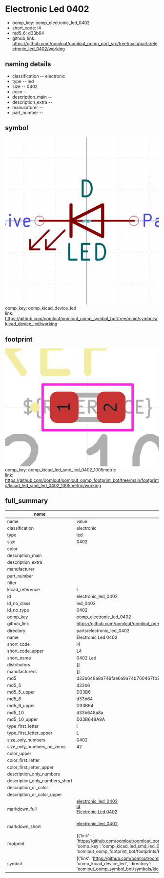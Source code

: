 # Electronic Led 0402

  
* oomp_key: oomp_electronic_led_0402 
* short_code: l4
* md5_6: d33b64  
* github_link: https://github.com/oomlout/oomlout_oomp_part_src/tree/main/parts/electronic_led_0402/working  
## naming details
* classification -- electronic
* type -- led
* size -- 0402
* color -- 
* description_main -- 
* description_extra -- 
* manucaturer -- 
* part_number -- 



## symbol

![](symbol/0/working/working_600.png)  
oomp_key: oomp_kicad_device_led  
link: https://github.com/oomlout/oomlout_oomp_symbol_bot/tree/main/symbols/kicad_device_led/working  

## footprint

![](footprint/0/working/working_600.png)  
oomp_key: oomp_kicad_led_smd_led_0402_1005metric  
link: https://github.com/oomlout/oomlout_oomp_footprint_bot/tree/main/footprints/kicad_led_smd_led_0402_1005metric/working  

## full_summary
| name | value | 
| --- | --- | 
| name | value | 
| classification | electronic | 
| type | led | 
| size | 0402 | 
| color |  | 
| description_main |  | 
| description_extra |  | 
| manufacturer |  | 
| part_number |  | 
| filter |  | 
| kicad_reference | L | 
| id | electronic_led_0402 | 
| id_no_class | led_0402 | 
| id_no_type | 0402 | 
| oomp_key | oomp_electronic_led_0402 | 
| github_link | https://github.com/oomlout/oomlout_oomp_part_src/tree/main/parts/electronic_led_0402/working | 
| directory | parts/electronic_led_0402 | 
| name | Electronic Led 0402 | 
| short_code | l4 | 
| short_code_upper | L4 | 
| short_name | 0402 Led | 
| distributors | [] | 
| manufacturers | [] | 
| md5 | d33b648a8a749fae6a9a74b760467fb2 | 
| md5_5 | d33b6 | 
| md5_5_upper | D33B6 | 
| md5_6 | d33b64 | 
| md5_6_upper | D33B64 | 
| md5_10 | d33b648a8a | 
| md5_10_upper | D33B648A8A | 
| type_first_letter | l | 
| type_first_letter_upper | L | 
| size_only_numbers | 0402 | 
| size_only_numbers_no_zeros | 42 | 
| color_upper |  | 
| color_first_letter |  | 
| color_first_letter_upper |  | 
| description_only_numbers |  | 
| description_only_numbers_short |   | 
| description_or_color |   | 
| description_or_color_upper |   | 
| markdown_full | [electronic_led_0402](https://github.com/oomlout/oomlout_oomp_part_src/tree/main/parts/electronic_led_0402/working)<br>[l4](https://github.com/oomlout/oomlout_oomp_part_src/tree/main/parts/electronic_led_0402/working)<br>[Electronic Led 0402](https://github.com/oomlout/oomlout_oomp_part_src/tree/main/parts/electronic_led_0402/working)<br><br> | 
| markdown_short | [electronic_led_0402](https://github.com/oomlout/oomlout_oomp_part_src/tree/main/parts/electronic_led_0402/working)<br><br> | 
| footprint | [{'link': 'https://github.com/oomlout/oomlout_oomp_footprint_bot/tree/main/foootprntss/kicad_led_smd_led_0402_1005metric', 'oomp_key': 'oomp_kicad_led_smd_led_0402_1005metric', 'directory': 'oomlout_oomp_footprint_bot/footprints/kicad_led_smd_led_0402_1005metric//working/working.kicad_mod'}] | 
| symbol | [{'link': 'https://github.com/oomlout/oomlout_oomp_symbol_bot/tree/main/symbols/kicad_device_led', 'oomp_key': 'oomp_kicad_device_led', 'directory': 'oomlout_oomp_symbol_bot/symbols/kicad_device_led//working/working.kicad_sym'}] | 
